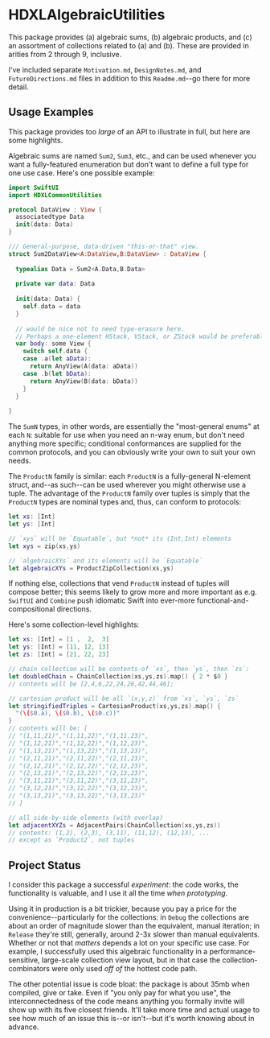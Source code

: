 # HDXLAlgebraicUtilities

This package provides (a) algebraic sums, (b) algebraic products, and (c) an assortment of collections related to (a) and (b). These are provided in arities from 2 through 9, inclusive.

I've included separate `Motivation.md`, `DesignNotes.md`, and `FutureDirections.md` files in addition to this `Readme.md`--go there for more detail.

## Usage Examples

This package provides too *large* of an API to illustrate in full, but here are some highlights. 

Algebraic sums are named `Sum2`, `Sum3`, etc., and can be used whenever you want a fully-featured enumeration but don't want to define a full type for one use case. Here's one possible example:

```swift
import SwiftUI
import HDXLCommonUtilities

protocol DataView : View {
  associatedtype Data
  init(data: Data)
}

/// General-purpose, data-driven "this-or-that" view.
struct Sum2DataView<A:DataView,B:DataView> : DataView {
  
  typealias Data = Sum2<A.Data,B.Data>
  
  private var data: Data 
  
  init(data: Data) {
    self.data = data
  }
  
  // would be nice not to need type-erasure here.
  // Perhaps a one-element HStack, VStack, or ZStack would be preferable?
  var body: some View {
    switch self.data {
    case .a(let aData):
      return AnyView(A(data: aData))
    case .b(let bData):
      return AnyView(B(data: bData))
    }
  }
  
}
```

The `SumN` types, in other words, are essentially the "most-general enums" at each `N`: suitable for use when you need an n-way enum, but don't need anything more specific; conditional conformances are supplied for the common protocols, and you can obviously write your own to suit your own needs.

The `ProductN` family is similar: each `ProductN` is a fully-general N-element struct, and--as such--can be used wherever you might otherwise use a tuple. The advantage of the `ProductN` family over tuples is simply that the `ProductN` types are nominal types and, thus, can conform to protocols:

```swift
let xs: [Int]
let ys: [Int]

// `xys` will be `Equatable`, but *not* its (Int,Int) elements 
let xys = zip(xs,ys)

// `algebraicXYs` and its elements will be `Equatable`
let algebraicXYs = ProductZipCollection(xs,ys)
```

If nothing else, collections that vend `ProductN` instead of tuples will compose better; this seems likely to grow more and more important as e.g. `SwiftUI` and `Combine` push idiomatic Swift into ever-more functional-and-compositional directions. 

Here's some collection-level highlights:

```swift
let xs: [Int] = [1 ,  2,  3]
let ys: [Int] = [11, 12, 13]
let zs: [Int] = [21, 22, 23]

// chain collection will be contents-of `xs`, then `ys`, then `zs`:
let doubledChain = ChainCollection(xs,ys,zs).map() { 2 * $0 }
// contents will be [2,4,6,22,24,26,42,44,46];

// cartesian product will be all `(x,y,z)` from `xs`, `ys`, `zs`
let stringifiedTriples = CartesianProduct(xs,ys,zs).map() {
  "(\($0.a), \($0.b), \($0.c))"
}
// contents will be: [
// "(1,11,21)","(1,11,22)","(1,11,23)",
// "(1,12,21)","(1,12,22)","(1,12,23)",
// "(1,13,21)","(1,13,22)","(1,13,23)",
// "(2,11,21)","(2,11,22)","(2,11,23)",
// "(2,12,21)","(2,12,22)","(2,12,23)",
// "(2,13,21)","(2,13,22)","(2,13,23)",
// "(3,11,21)","(3,11,22)","(3,11,23)",
// "(3,12,21)","(3,12,22)","(3,12,23)",
// "(3,13,21)","(3,13,22)","(3,13,23)"
// ]

// all side-by-side elements (with overlap)
let adjacentXYZs = AdjacentPairs(ChainCollection(xs,ys,zs))
// contents: (1,2), (2,3), (3,11), (11,12), (12,13), ... 
// except as `Product2`, not tuples
```

## Project Status

I consider this package a successful *experiment*: the code works, the functionality is valuable, and I use it all the time *when prototyping*. 

Using it in production is a bit trickier, because you pay a price for the convenience--particularly for the collections: in `Debug` the collections are about an order of magnitude slower than the equivalent, manual iteration; in `Release` they're still, generally, around 2-3x slower than manual equivalents. Whether or not that *matters* depends a lot on your specific use case. For example, I successfully used this algebraic functionality in a performance-sensitive, large-scale collection view layout, but in that case the collection-combinators were only used *off of* the hottest code path. 

The other potential issue is code bloat: the package is about 35mb when compiled, give or take. Even if "you only pay for what you use", the interconnectedness of the code means anything you formally invite will show up with its five closest friends. It'll take more time and actual usage to see how much of an issue this is--or isn't--but it's worth knowing about in advance.
